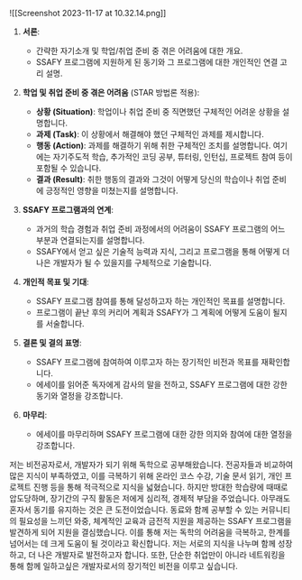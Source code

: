 ![[Screenshot 2023-11-17 at 10.32.14.png]]
1. **서론**:
   - 간략한 자기소개 및 학업/취업 준비 중 겪은 어려움에 대한 개요.
   - SSAFY 프로그램에 지원하게 된 동기와 그 프로그램에 대한 개인적인 연결 고리 설명.

2. **학업 및 취업 준비 중 겪은 어려움** (STAR 방법론 적용):
   - **상황 (Situation)**: 학업이나 취업 준비 중 직면했던 구체적인 어려운 상황을 설명합니다.
   - **과제 (Task)**: 이 상황에서 해결해야 했던 구체적인 과제를 제시합니다.
   - **행동 (Action)**: 과제를 해결하기 위해 취한 구체적인 조치를 설명합니다. 여기에는 자기주도적 학습, 추가적인 코딩 공부, 튜터링, 인턴십, 프로젝트 참여 등이 포함될 수 있습니다.
   - **결과 (Result)**: 취한 행동의 결과와 그것이 어떻게 당신의 학습이나 취업 준비에 긍정적인 영향을 미쳤는지를 설명합니다.

3. **SSAFY 프로그램과의 연계**:
   - 과거의 학습 경험과 취업 준비 과정에서의 어려움이 SSAFY 프로그램의 어느 부분과 연결되는지를 설명합니다.
   - SSAFY에서 얻고 싶은 기술적 능력과 지식, 그리고 프로그램을 통해 어떻게 더 나은 개발자가 될 수 있을지를 구체적으로 기술합니다.

4. **개인적 목표 및 기대**:
   - SSAFY 프로그램 참여를 통해 달성하고자 하는 개인적인 목표를 설명합니다.
   - 프로그램이 끝난 후의 커리어 계획과 SSAFY가 그 계획에 어떻게 도움이 될지를 서술합니다.

5. **결론 및 결의 표명**:
   - SSAFY 프로그램에 참여하여 이루고자 하는 장기적인 비전과 목표를 재확인합니다.
   - 에세이를 읽어준 독자에게 감사의 말을 전하고, SSAFY 프로그램에 대한 강한 동기와 열정을 강조합니다.

1. **마무리**:
   - 에세이를 마무리하며 SSAFY 프로그램에 대한 강한 의지와 참여에 대한 열정을 강조합니다.



저는 비전공자로서, 개발자가 되기 위해 독학으로 공부해왔습니다. 전공자들과 비교하여 많은 지식이 부족하였고, 이를 극복하기 위해 온라인 코스 수강, 기술 문서 읽기, 개인 프로젝트 진행 등을 통해 적극적으로 지식을 넓혔습니다. 하지만 방대한 학습량에 때때로 압도당하며, 장기간의 구직 활동은 저에게 심리적, 경제적 부담을 주었습니다. 아무래도 혼자서 동기를 유지하는 것은 큰 도전이었습니다. 동료와 함께 공부할 수 있는 커뮤니티의 필요성을 느끼던 와중, 체계적인 교육과 금전적 지원을 제공하는 SSAFY 프로그램을 발견하게 되어 지원을 결심했습니다. 이를 통해 저는 독학의 어려움을 극복하고, 한계를 넘어서는 데 크게 도움이 될 것이라고 확신합니다. 저는 서로의 지식을 나누며 함께 성장하고, 더 나은 개발자로 발전하고자 합니다. 또한, 단순한 취업만이 아니라 네트워킹을 통해 함께 일하고싶은 개발자로서의 장기적인 비전을 이루고 싶습니다. 